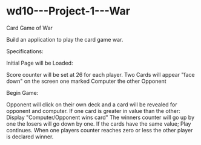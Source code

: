 # wd10---Project-1---War
Card Game of War

Build an application to play the card game war.

Specifications:

Initial Page will be Loaded:

Score counter will be set at 26 for each player.
Two Cards will appear "face down" on the screen one marked Computer the other Opponent

Begin Game:

Opponent will click on their own deck and a card will be revealed for opponent and computer.
If one card is greater in value than the other:
   Display "Computer/Opponent wins card"
   The winners counter will go up by one the losers will go down by one.
If the cards have the same value;
   Play continues.
When one players counter reaches zero or less the other player is declared winner.   
